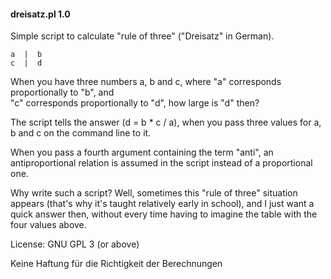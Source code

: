 #### dreisatz.pl 1.0

Simple script to calculate "rule of three" ("Dreisatz" in German).

    a  |  b
    c  |  d

When you have three numbers a, b and c, where "a" corresponds proportionally to "b", and  
"c" corresponds proportionally to "d", how large is "d" then?

The script tells the answer (d = b * c / a), when you pass three values for a, b and c on the command line to it.

When you pass a fourth argument containing the term "anti", an antiproportional relation is assumed in the script instead of a proportional one.

Why write such a script? Well, sometimes this "rule of three" situation appears (that's why it's taught relatively early in school), and I just want a quick answer then, without every time having to imagine the table with the four values above.

License: GNU GPL 3 (or above)

Keine Haftung für die Richtigkeit der Berechnungen

